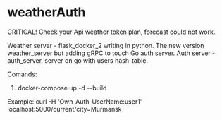 # weatherAuth
CRITICAL! Check your Api weather token plan, forecast could not work.

Weather server - flask_docker_2 writing in python. The new version weather_server but adding gRPC to touch Go auth server.
Auth server - auth_server, server on go with users hash-table.

Comands:

1. docker-compose up -d --build

Example: curl -H 'Own-Auth-UserName:user1' localhost:5000/current/city=Murmansk
